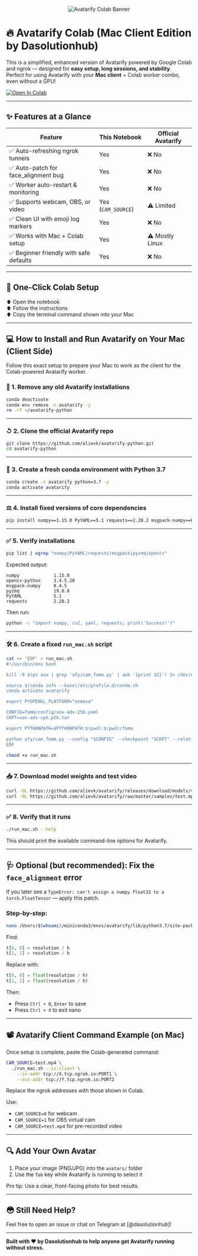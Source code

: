 <p align="center">
  <img src="https://github.com/dasolutionhub/avatarify-colab-mac-guide/raw/main/Avatarify Colab Banner.png" alt="Avatarify Colab Banner" />
</p>

# 🔥 Avatarify Colab (Mac Client Edition by Dasolutionhub)



This is a simplified, enhanced version of Avatarify powered by Google Colab and ngrok — designed for **easy setup, long sessions, and stability**.\
Perfect for using Avatarify with your **Mac client** + Colab worker combo, even without a GPU!

[![Open In Colab](https://colab.research.google.com/assets/colab-badge.svg)](https://colab.research.google.com/drive/1dhVHUs289yLnQIvzS3PGs0Xjf-2-8esz?usp=sharing)

---

## ✨ Features at a Glance

| Feature                                | This Notebook      | Official Avatarify |
| -------------------------------------- | ------------------ | ------------------ |
| ✅ Auto-refreshing ngrok tunnels        | Yes                | ❌ No               |
| ✅ Auto-patch for face\_alignment bug   | Yes                | ❌ No               |
| ✅ Worker auto-restart & monitoring     | Yes                | ❌ No               |
| ✅ Supports webcam, OBS, or video       | Yes (`CAM_SOURCE`) | ⚠️ Limited         |
| ✅ Clean UI with emoji log markers      | Yes                | ❌ No               |
| ✅ Works with Mac + Colab setup         | Yes                | ⚠️ Mostly Linux    |
| ✅ Beginner friendly with safe defaults | Yes                | ❌ No               |

---

## 🚀 One-Click Colab Setup

⬆️ Open the notebook\
⬆️ Follow the instructions\
⬆️ Copy the terminal command shown into your Mac

---

## 💻 How to Install and Run Avatarify on Your Mac (Client Side)

Follow this exact setup to prepare your Mac to work as the client for the Colab-powered Avatarify worker.

### 📆 1. Remove any old Avatarify installations

```bash
conda deactivate
conda env remove -n avatarify -y
rm -rf ~/avatarify-python
```

---

### ↺ 2. Clone the official Avatarify repo

```bash
git clone https://github.com/alievk/avatarify-python.git
cd avatarify-python
```

---

### 🐍 3. Create a fresh conda environment with Python 3.7

```bash
conda create -n avatarify python=3.7 -y
conda activate avatarify
```

---

### ⚖️ 4. Install fixed versions of core dependencies

```bash
pip install numpy==1.15.0 PyYAML==5.1 requests==2.28.2 msgpack-numpy==0.4.5 pyzmq==19.0.0 opencv-python==3.4.5.20
```

---

### ✅ 5. Verify installations

```bash
pip list | egrep "numpy|PyYAML|requests|msgpack|pyzmq|opencv"
```

Expected output:

```
numpy             1.15.0  
opencv-python     3.4.5.20  
msgpack-numpy     0.4.5  
pyzmq             19.0.0  
PyYAML            5.1  
requests          2.28.2
```

Then run:

```bash
python -c "import numpy, cv2, yaml, requests; print('Success!')"
```

---

### 🛠 6. Create a fixed `run_mac.sh` script

```bash
cat << 'EOF' > run_mac.sh
#!/usr/bin/env bash

kill -9 $(ps aux | grep 'afy/cam_fomm.py' | awk '{print $2}') 2> /dev/null

source $(conda info --base)/etc/profile.d/conda.sh
conda activate avatarify

export PYOPENGL_PLATFORM="osmesa"

CONFIG=fomm/config/vox-adv-256.yaml
CKPT=vox-adv-cpk.pth.tar

export PYTHONPATH=$PYTHONPATH:$(pwd):$(pwd)/fomm

python afy/cam_fomm.py --config "$CONFIG" --checkpoint "$CKPT" --relative --adapt_scale --no-pad $@
EOF

chmod +x run_mac.sh
```

---

### 📥 7. Download model weights and test video

```bash
curl -OL https://github.com/alievk/avatarify/releases/download/models/vox-adv-cpk.pth.tar
curl -OL https://github.com/alievk/avatarify/raw/master/samples/test.mp4
```

---

### ✅ 8. Verify that it runs

```bash
./run_mac.sh --help
```

This should print the available command-line options for Avatarify.

---

## 🩺 Optional (but recommended): Fix the `face_alignment` error

If you later see a `TypeError: can't assign a numpy.float32 to a torch.FloatTensor` — apply this patch.

### Step-by-step:

```bash
nano /Users/$(whoami)/miniconda3/envs/avatarify/lib/python3.7/site-packages/face_alignment/utils.py
```

Find:

```python
t[0, 0] = resolution / h
t[1, 1] = resolution / h
```

Replace with:

```python
t[0, 0] = float(resolution / h)
t[1, 1] = float(resolution / h)
```

Then:

- Press `Ctrl + O`, `Enter` to save
- Press `Ctrl + X` to exit nano

---

## 📽️ Avatarify Client Command Example (on Mac)

Once setup is complete, paste the Colab-generated command:

```bash
CAM_SOURCE=test.mp4 \
  ./run_mac.sh --is-client \
    --in-addr tcp://X.tcp.ngrok.io:PORT1 \
    --out-addr tcp://Y.tcp.ngrok.io:PORT2
```

Replace the ngrok addresses with those shown in Colab.

Use:

- `CAM_SOURCE=0` for webcam
- `CAM_SOURCE=1` for OBS virtual cam
- `CAM_SOURCE=test.mp4` for pre-recorded video

---

## 🔍 Add Your Own Avatar

1. Place your image (PNG/JPG) into the `avatars/` folder
2. Use the `Tab` key while Avatarify is running to select it

Pro tip: Use a clear, front-facing photo for best results.

---

## 😳 Still Need Help?

Feel free to open an issue or chat on Telegram at [@dasolutionhub]!

---

**Built with ❤️ by Dasolutionhub to help anyone get Avatarify running without stress.**

